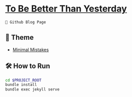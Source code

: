 # [To Be Better Than Yesterday](https://june0619.github.io/)
```
🚩 Github Blog Page
```

## 🎨 Theme
- [Minimal Mistakes](https://mademistakes.com/work/jekyll-themes/minimal-mistakes/)

## 🛠 How to Run
``` bash
cd $PROJECT_ROOT
bundle install
bundle exec jekyll serve
```
